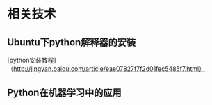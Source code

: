 # 相关技术

## Ubuntu下python解释器的安装
[python安装教程]（http://jingyan.baidu.com/article/eae07827f7f2d01fec5485f7.html）

## Python在机器学习中的应用
